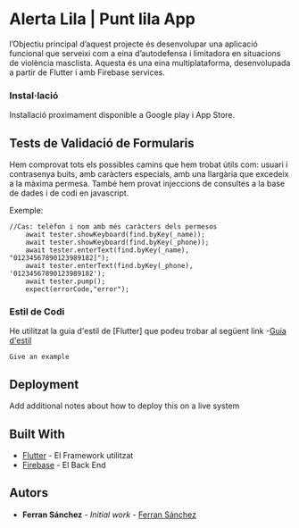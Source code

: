 # Alerta Lila | Punt lila App

l’Objectiu principal d’aquest projecte és desenvolupar una aplicació funcional que serveixi com a eina d’autodefensa i limitadora en situacions de violència  masclista.
Aquesta és una eina multiplataforma, desenvolupada a partir de Flutter i amb Firebase services.


### Instal·lació

Installació proximament disponible a Google play i App Store.


## Tests de Validació de Formularis 

Hem comprovat tots els possibles camins que hem trobat útils com: usuari i contrasenya buits,
amb caràcters especials, amb una llargària que excedeix  a la màxima permesa. També hem provat injeccions de consultes a la base de dades i de codi en javascript.

Exemple:

```
//Cas: telèfon i nom amb més caràcters dels permesos 
    await tester.showKeyboard(find.byKey(_name));
    await tester.showKeyboard(find.byKey(_phone));
    await tester.enterText(find.byKey(_name), "01234567890123989182]");
    await tester.enterText(find.byKey(_phone), '01234567890123989182');
    await tester.pump();
    expect(errorCode,"error");
```


### Estil de Codi

He utilitzat la guia d'estil de [Flutter] que podeu trobar al següent link -[Guia d'estil](https://gist.github.com/PurpleBooth/109311bb0361f32d87a2#file-readme-template-md)

```
Give an example
```

## Deployment

Add additional notes about how to deploy this on a live system

## Built With

* [Flutter](https://flutter.dev/?gclid=CjwKCAjwmNzoBRBOEiwAr2V27RcZ-joc6BvDR-TQ7UgWesDyuBOdQCvkrM4CrHclxWcBEM5TKBKrwRoCH-0QAvD_BwE) - El Framework utilitzat
* [Firebase](https://firebase.google.com/?gclid=CjwKCAjwmNzoBRBOEiwAr2V27Y-RTXC0AAQN78_wSGmkmDxTokNxwnjtApwf3LEh7RBLywlxgmXpUhoCDScQAvD_BwE) - El Back End 


## Autors

* **Ferran Sánchez** - *Initial work* - [Ferran Sánchez](https://github.com/ferransanchezr)



